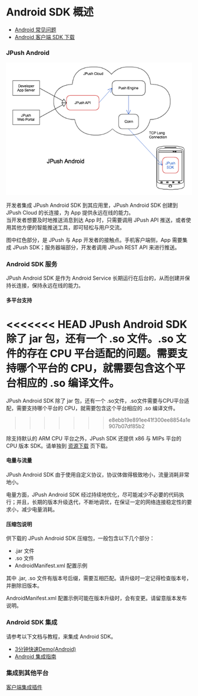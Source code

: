 # Android SDK 概述

+ [Android 常见问题](android_faq)
+ [Android 客户端 SDK 下载](../../resources/#android-sdk)

### JPush Android

![jpush_android](../image/jpush_android.png)

开发者集成 JPush Android SDK 到其应用里，JPush Android SDK 创建到 JPush Cloud 的长连接，为 App 提供永远在线的能力。  
当开发者想要及时地推送消息到达 App 时，只需要调用 JPush API 推送，或者使用其他方便的智能推送工具，即可轻松与用户交流。

图中红色部分，是 JPush 与 App 开发者的接触点。手机客户端侧，App 需要集成 JPush SDK；服务器端部分，开发者调用 JPush REST API 来进行推送。

### Android SDK 服务

JPush Android SDK 是作为 Android Service 长期运行在后台的，从而创建并保持长连接，保持永远在线的能力。


#### 多平台支持

<<<<<<< HEAD
JPush Android SDK 除了 jar 包，还有一个 .so 文件。.so 文件的存在 CPU 平台适配的问题。需要支持哪个平台的 CPU，就需要包含这个平台相应的 .so 编译文件。
=======
JPush Android SDK 除了 jar 包，还有一个 .so文件，.so文件需要与CPU平台适配，需要支持哪个平台的 CPU，就需要包含这个平台相应的 .so 编译文件。
>>>>>>> e8ebb19e891ee41f300ee8854a1e907b07df85b2

除支持默认的 ARM CPU 平台之外，JPush SDK 还提供 x86 与 MIPs 平台的 CPU 版本 SDK。请单独到 [资源下载](../../resources/) 页下载。

#### 电量与流量

JPush Android SDK 由于使用自定义协议，协议体做得极致地小，流量消耗非常地小。

电量方面，JPush Android SDK 经过持续地优化，尽可能减少不必要的代码执行；并且，长期的版本升级迭代，不断地调优，在保证一定的网络连接稳定性的要求小，减少电量消耗。


#### 压缩包说明

供下载的 JPush Android SDK 压缩包，一般包含以下几个部分：

+ .jar 文件
+ .so 文件
+ AndroidManifest.xml 配置示例

其中 .jar, .so 文件有版本号后缀，需要互相匹配。请升级时一定记得检查版本号，并删除旧版本。

AndroidManifest.xml 配置示例可能在版本升级时，会有变更。请留意版本发布说明。

### Android SDK 集成

请参考以下文档与教程，来集成 Android SDK。

+ [3分钟快速Demo(Android)](android_3m)
+ [Android 集成指南](android_guide)



### 集成到其他平台

[客户端集成插件](/client/client_plugins)

[0]: ../image/product_android.png
[1]: https://www.jpush.cn/downloads/sdk/android/
[2]: https://www.jpush.cn/downloads/sdk/android-with-x86
[3]: https://www.jpush.cn/downloads/sdk/android-with-mips
[4]: ../../updates
